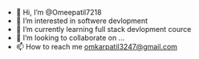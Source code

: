 - 👋 Hi, I’m @Omeepatil7218
- 👀 I’m interested in softwere devlopment
- 🌱 I’m currently learning full stack devlopment cource
- 💞️ I’m looking to collaborate on ...
- 📫 How to reach me omkarpatil3247@gmail.com

<!---
Omeepatil7218/Omeepatil7218 is a ✨ special ✨ repository because its `README.md` (this file) appears on your GitHub profile.
You can click the Preview link to take a look at your changes.
--->
